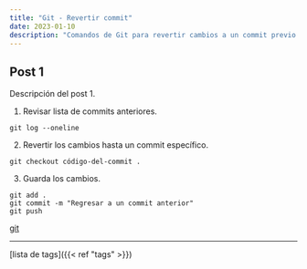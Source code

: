 ```yaml
---
title: "Git - Revertir commit"
date: 2023-01-10
description: "Comandos de Git para revertir cambios a un commit previo."
---
```


## Post 1

Descripción del post 1.

1. Revisar lista de commits anteriores. 
```git
git log --oneline
```

2. Revertir los cambios hasta un commit específico.
```git
git checkout código-del-commit .
``` 

3. Guarda los cambios.
```git
git add .  
git commit -m "Regresar a un commit anterior"  
git push
```

[git](/blog/git)

---

[lista de tags]({{< ref "tags" >}})